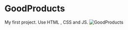 # GoodProducts
My first project. Use HTML , CSS and JS.
![GoodProducts](https://github.com/ShashiThisara/GoodProducts/assets/127380260/6260530a-9258-4deb-9a10-5fe57ffd5451)
